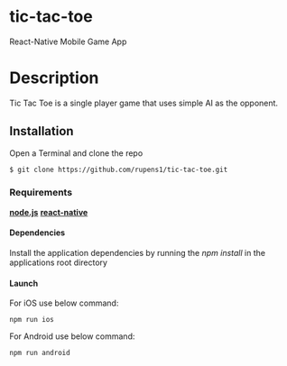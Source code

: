 # tic-tac-toe

React-Native Mobile Game App

# Description

Tic Tac Toe is a single player game that uses simple AI as the opponent.

## Installation

Open a Terminal and clone the repo

```bash
$ git clone https://github.com/rupens1/tic-tac-toe.git
```

### Requirements

[**node.js**](http://node.org) [**react-native**](http://facebook.github.io/react-native/)

#### Dependencies

Install the application dependencies by running the _npm install_ in the applications root directory

#### Launch

For iOS use below command:

```
npm run ios
```

For Android use below command:

```
npm run android
```
